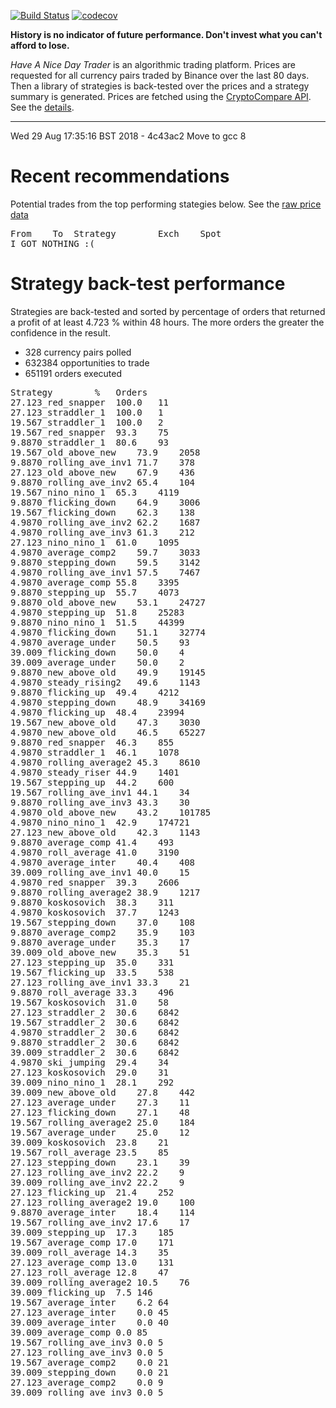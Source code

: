 [![Build Status](https://travis-ci.org/deanturpin/handt.svg?branch=master)](https://travis-ci.org/deanturpin/handt)
[![codecov](https://codecov.io/gh/deanturpin/handt/branch/master/graph/badge.svg)](https://codecov.io/gh/deanturpin/handt)

**History is no indicator of future performance. Don't invest what you can't
afford to lose.**

*Have A Nice Day Trader* is an algorithmic trading platform. Prices are
requested for all currency pairs traded by Binance over the last 80 days. Then a
library of strategies is back-tested over the prices and a strategy summary is
generated. Prices are fetched using the [CryptoCompare
API](https://min-api.cryptocompare.com/). See the [details](details.md).

---

Wed 29 Aug 17:35:16 BST 2018 - 
4c43ac2 Move to gcc 8
# Recent recommendations
Potential trades from the top performing stategies below. See the [raw price data](prices.csv)
<pre>
From	To	Strategy		Exch	Spot
I GOT NOTHING :(
</pre>
# Strategy back-test performance
Strategies are back-tested and sorted by percentage of orders that returned a profit of at least 4.723 % within 48 hours. The more orders the greater the confidence in the result.
* 328 currency pairs polled
* 632384 opportunities to trade
* 651191 orders executed
<pre>
Strategy		%	Orders
27.123_red_snapper	100.0	11
27.123_straddler_1	100.0	1
19.567_straddler_1	100.0	2
19.567_red_snapper	93.3	75
9.8870_straddler_1	80.6	93
19.567_old_above_new	73.9	2058
9.8870_rolling_ave_inv1	71.7	378
27.123_old_above_new	67.9	436
9.8870_rolling_ave_inv2	65.4	104
19.567_nino_nino_1	65.3	4119
9.8870_flicking_down	64.9	3006
19.567_flicking_down	62.3	138
4.9870_rolling_ave_inv2	62.2	1687
4.9870_rolling_ave_inv3	61.3	212
27.123_nino_nino_1	61.0	1095
4.9870_average_comp2	59.7	3033
9.8870_stepping_down	59.5	3142
4.9870_rolling_ave_inv1	57.5	7467
4.9870_average_comp	55.8	3395
9.8870_stepping_up	55.7	4073
9.8870_old_above_new	53.1	24727
4.9870_stepping_up	51.8	25283
9.8870_nino_nino_1	51.5	44399
4.9870_flicking_down	51.1	32774
4.9870_average_under	50.5	93
39.009_flicking_down	50.0	4
39.009_average_under	50.0	2
9.8870_new_above_old	49.9	19145
4.9870_steady_rising2	49.6	1143
9.8870_flicking_up	49.4	4212
4.9870_stepping_down	48.9	34169
4.9870_flicking_up	48.4	23994
19.567_new_above_old	47.3	3030
4.9870_new_above_old	46.5	65227
9.8870_red_snapper	46.3	855
4.9870_straddler_1	46.1	1078
4.9870_rolling_average2	45.3	8610
4.9870_steady_riser	44.9	1401
19.567_stepping_up	44.2	600
19.567_rolling_ave_inv1	44.1	34
9.8870_rolling_ave_inv3	43.3	30
4.9870_old_above_new	43.2	101785
4.9870_nino_nino_1	42.9	174721
27.123_new_above_old	42.3	1143
9.8870_average_comp	41.4	493
4.9870_roll_average	41.0	3190
4.9870_average_inter	40.4	408
39.009_rolling_ave_inv1	40.0	15
4.9870_red_snapper	39.3	2606
9.8870_rolling_average2	38.9	1217
9.8870_koskosovich	38.3	311
4.9870_koskosovich	37.7	1243
19.567_stepping_down	37.0	108
9.8870_average_comp2	35.9	103
9.8870_average_under	35.3	17
39.009_old_above_new	35.3	51
27.123_stepping_up	35.0	331
19.567_flicking_up	33.5	538
27.123_rolling_ave_inv1	33.3	21
9.8870_roll_average	33.3	496
19.567_koskosovich	31.0	58
27.123_straddler_2	30.6	6842
19.567_straddler_2	30.6	6842
4.9870_straddler_2	30.6	6842
9.8870_straddler_2	30.6	6842
39.009_straddler_2	30.6	6842
4.9870_ski_jumping	29.4	34
27.123_koskosovich	29.0	31
39.009_nino_nino_1	28.1	292
39.009_new_above_old	27.8	442
27.123_average_under	27.3	11
27.123_flicking_down	27.1	48
19.567_rolling_average2	25.0	184
19.567_average_under	25.0	12
39.009_koskosovich	23.8	21
19.567_roll_average	23.5	85
27.123_stepping_down	23.1	39
27.123_rolling_ave_inv2	22.2	9
39.009_rolling_ave_inv2	22.2	9
27.123_flicking_up	21.4	252
27.123_rolling_average2	19.0	100
9.8870_average_inter	18.4	114
19.567_rolling_ave_inv2	17.6	17
39.009_stepping_up	17.3	185
19.567_average_comp	17.0	171
39.009_roll_average	14.3	35
27.123_average_comp	13.0	131
27.123_roll_average	12.8	47
39.009_rolling_average2	10.5	76
39.009_flicking_up	7.5	146
19.567_average_inter	6.2	64
27.123_average_inter	0.0	45
39.009_average_inter	0.0	40
39.009_average_comp	0.0	85
19.567_rolling_ave_inv3	0.0	5
27.123_rolling_ave_inv3	0.0	5
19.567_average_comp2	0.0	21
39.009_stepping_down	0.0	21
27.123_average_comp2	0.0	9
39.009_rolling_ave_inv3	0.0	5
</pre>
